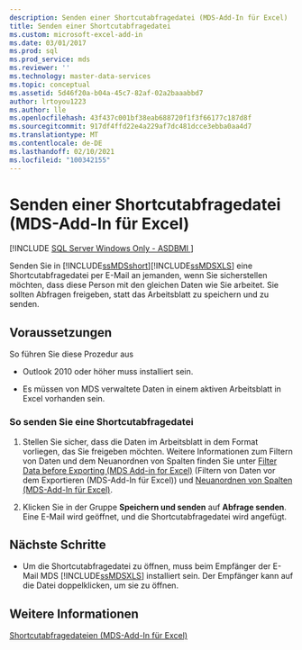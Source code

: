 ```yaml
---
description: Senden einer Shortcutabfragedatei (MDS-Add-In für Excel)
title: Senden einer Shortcutabfragedatei
ms.custom: microsoft-excel-add-in
ms.date: 03/01/2017
ms.prod: sql
ms.prod_service: mds
ms.reviewer: ''
ms.technology: master-data-services
ms.topic: conceptual
ms.assetid: 5d46f20a-b04a-45c7-82af-02a2baaabbd7
author: lrtoyou1223
ms.author: lle
ms.openlocfilehash: 43f437c001bf38eab688720f1f3f66177c187d8f
ms.sourcegitcommit: 917df4ffd22e4a229af7dc481dcce3ebba0aa4d7
ms.translationtype: MT
ms.contentlocale: de-DE
ms.lasthandoff: 02/10/2021
ms.locfileid: "100342155"
---
```

# <a name="email-a-shortcut-query-file-mds-add-in-for-excel"></a>Senden einer Shortcutabfragedatei (MDS-Add-In für Excel)

[!INCLUDE [SQL Server Windows Only - ASDBMI ](../../includes/applies-to-version/sql-windows-only-asdbmi.md)]

  Senden Sie in [!INCLUDE[ssMDSshort](../../includes/ssmdsshort-md.md)][!INCLUDE[ssMDSXLS](../../includes/ssmdsxls-md.md)] eine Shortcutabfragedatei per E-Mail an jemanden, wenn Sie sicherstellen möchten, dass diese Person mit den gleichen Daten wie Sie arbeitet. Sie sollten Abfragen freigeben, statt das Arbeitsblatt zu speichern und zu senden.  
  
## <a name="prerequisites"></a>Voraussetzungen  
 So führen Sie diese Prozedur aus  
  
-   Outlook 2010 oder höher muss installiert sein.  
  
-   Es müssen von MDS verwaltete Daten in einem aktiven Arbeitsblatt in Excel vorhanden sein.  
  
### <a name="to-send-a-shortcut-query-file"></a>So senden Sie eine Shortcutabfragedatei  
  
1.  Stellen Sie sicher, dass die Daten im Arbeitsblatt in dem Format vorliegen, das Sie freigeben möchten. Weitere Informationen zum Filtern von Daten und dem Neuanordnen von Spalten finden Sie unter [Filter Data before Exporting &#40;MDS Add-in for Excel&#41;](../../master-data-services/microsoft-excel-add-in/filter-data-before-exporting-mds-add-in-for-excel.md) (Filtern von Daten vor dem Exportieren (MDS-Add-In für Excel)) und [Neuanordnen von Spalten &#40;MDS-Add-In für Excel&#41;](../../master-data-services/microsoft-excel-add-in/reorder-columns-mds-add-in-for-excel.md).  
  
2.  Klicken Sie in der Gruppe **Speichern und senden** auf **Abfrage senden**. Eine E-Mail wird geöffnet, und die Shortcutabfragedatei wird angefügt.  
  
## <a name="next-steps"></a>Nächste Schritte  
  
-   Um die Shortcutabfragedatei zu öffnen, muss beim Empfänger der E-Mail MDS [!INCLUDE[ssMDSXLS](../../includes/ssmdsxls-md.md)] installiert sein. Der Empfänger kann auf die Datei doppelklicken, um sie zu öffnen.  
  
## <a name="see-also"></a>Weitere Informationen  
 [Shortcutabfragedateien &#40;MDS-Add-In für Excel&#41;](../../master-data-services/microsoft-excel-add-in/shortcut-query-files-mds-add-in-for-excel.md)  
  
  

